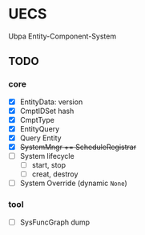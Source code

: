 # UECS
Ubpa Entity-Component-System

## TODO

### core

- [x] EntityData: version
- [x] CmptIDSet hash
- [x] CmptType
- [x] EntityQuery
- [x] Query Entity
- [x] ~~SystemMngr += ScheduleRegistrar~~ 
- [ ] System lifecycle
  - [ ] start, stop
  - [ ] creat, destroy
- [ ] System Override (dynamic `None`)

### tool

- [ ] SysFuncGraph dump

